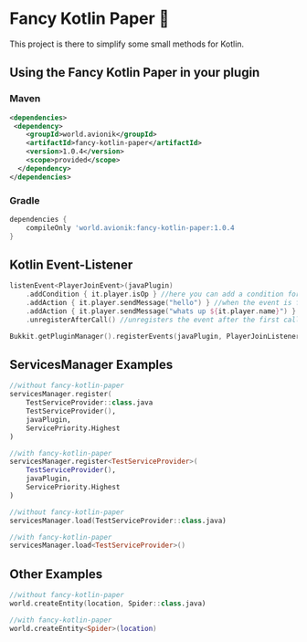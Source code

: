 # Fancy Kotlin Paper 🔩
This project is there to simplify some small methods for Kotlin.

## Using the Fancy Kotlin Paper in your plugin

### Maven
```xml
<dependencies>
 <dependency>
    <groupId>world.avionik</groupId>
    <artifactId>fancy-kotlin-paper</artifactId>
    <version>1.0.4</version>
    <scope>provided</scope>
  </dependency>
</dependencies>
```

### Gradle
```groovy
dependencies {
    compileOnly 'world.avionik:fancy-kotlin-paper:1.0.4
}
```

## Kotlin Event-Listener
``` kotlin
listenEvent<PlayerJoinEvent>(javaPlugin)
    .addCondition { it.player.isOp } //here you can add a condition for this event
    .addAction { it.player.sendMessage("hello") } //when the event is fired, this function is executed
    .addAction { it.player.sendMessage("whats up ${it.player.name}") }
    .unregisterAfterCall() //unregisters the event after the first call
```

``` kotlin
Bukkit.getPluginManager().registerEvents(javaPlugin, PlayerJoinListener(), PlayerQuitListener())
```

## ServicesManager Examples
``` kotlin
//without fancy-kotlin-paper
servicesManager.register(
    TestServiceProvider::class.java
    TestServiceProvider(),
    javaPlugin,
    ServicePriority.Highest
)

//with fancy-kotlin-paper
servicesManager.register<TestServiceProvider>(
    TestServiceProvider(),
    javaPlugin,
    ServicePriority.Highest
)
```
``` kotlin
//without fancy-kotlin-paper
servicesManager.load(TestServiceProvider::class.java)

//with fancy-kotlin-paper
servicesManager.load<TestServiceProvider>()
```


## Other Examples
``` kotlin
//without fancy-kotlin-paper
world.createEntity(location, Spider::class.java)

//with fancy-kotlin-paper
world.createEntity<Spider>(location)
```
